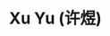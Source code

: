 ---
layout: page
title: Xu Yu (许煜)
description: PhD student (2023 Fall)
importance: 2023
category: Ph.D. Student
related_publications: true
---